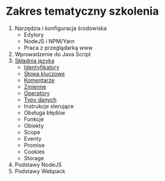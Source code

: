 # Zakres tematyczny szkolenia
1. Narzędzia i konfiguracja środowiska
    * Edytory
    * NodeJS i NPM/Yarn
    * Praca z przeglądarką www
1. Wprowadzenie do Java Script
1. [Składnia języka](https://github.com/MacWebcoder/asseco-frontend-es6/wiki/Sk%C5%82adnia-j%C4%99zyka)
    * [Identyfikatory](https://github.com/MacWebcoder/asseco-frontend-es6/wiki/Identyfikatory)
    * [Słowa kluczowe](https://github.com/MacWebcoder/asseco-frontend-es6/wiki/S%C5%82owa-kluczowe)
    * [Komentarze](https://github.com/MacWebcoder/asseco-frontend-es6/wiki/Komentarze)
    * [Zmienne](https://github.com/MacWebcoder/asseco-frontend-es6/wiki/Zmienne)
    * [Operatory](https://github.com/MacWebcoder/asseco-frontend-es6/wiki/Operatory)
    * [Typy danych](https://github.com/MacWebcoder/asseco-frontend-es6/wiki/Typy-danych)
    * Instrukcje sterujące
    * Obsługa błędów
    * Funkcje
    * Obiekty
    * Scope
    * Eventy
    * Promise
    * Cookies
    * Storage
1. Podstawy NodeJS
1. Podstawy Webpack
